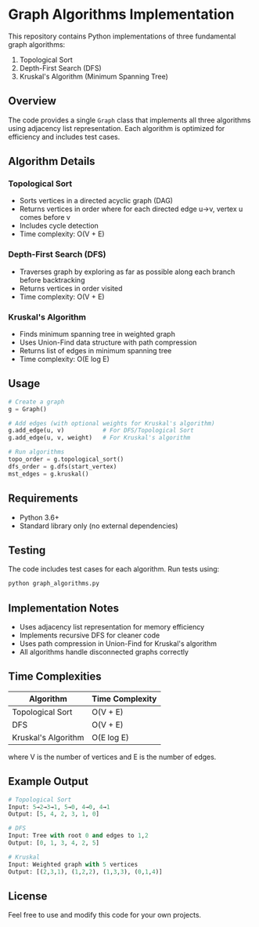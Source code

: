 # Graph Algorithms Implementation

This repository contains Python implementations of three fundamental graph algorithms:

1. Topological Sort
2. Depth-First Search (DFS)
3. Kruskal's Algorithm (Minimum Spanning Tree)

## Overview

The code provides a single `Graph` class that implements all three algorithms using adjacency list representation. Each algorithm is optimized for efficiency and includes test cases.

## Algorithm Details

### Topological Sort

- Sorts vertices in a directed acyclic graph (DAG)
- Returns vertices in order where for each directed edge u→v, vertex u comes before v
- Includes cycle detection
- Time complexity: O(V + E)

### Depth-First Search (DFS)

- Traverses graph by exploring as far as possible along each branch before backtracking
- Returns vertices in order visited
- Time complexity: O(V + E)

### Kruskal's Algorithm

- Finds minimum spanning tree in weighted graph
- Uses Union-Find data structure with path compression
- Returns list of edges in minimum spanning tree
- Time complexity: O(E log E)

## Usage

```python
# Create a graph
g = Graph()

# Add edges (with optional weights for Kruskal's algorithm)
g.add_edge(u, v)           # For DFS/Topological Sort
g.add_edge(u, v, weight)   # For Kruskal's algorithm

# Run algorithms
topo_order = g.topological_sort()
dfs_order = g.dfs(start_vertex)
mst_edges = g.kruskal()
```

## Requirements

- Python 3.6+
- Standard library only (no external dependencies)

## Testing

The code includes test cases for each algorithm. Run tests using:

```bash
python graph_algorithms.py
```

## Implementation Notes

- Uses adjacency list representation for memory efficiency
- Implements recursive DFS for cleaner code
- Uses path compression in Union-Find for Kruskal's algorithm
- All algorithms handle disconnected graphs correctly

## Time Complexities

| Algorithm           | Time Complexity |
| ------------------- | --------------- |
| Topological Sort    | O(V + E)        |
| DFS                 | O(V + E)        |
| Kruskal's Algorithm | O(E log E)      |

where V is the number of vertices and E is the number of edges.

## Example Output

```python
# Topological Sort
Input: 5→2→3→1, 5→0, 4→0, 4→1
Output: [5, 4, 2, 3, 1, 0]

# DFS
Input: Tree with root 0 and edges to 1,2
Output: [0, 1, 3, 4, 2, 5]

# Kruskal
Input: Weighted graph with 5 vertices
Output: [(2,3,1), (1,2,2), (1,3,3), (0,1,4)]
```

## License

Feel free to use and modify this code for your own projects.
